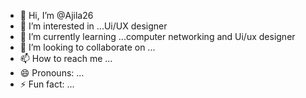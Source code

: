 - 👋 Hi, I’m @Ajila26
- 👀 I’m interested in ...Ui/UX designer
- 🌱 I’m currently learning ...computer networking and Ui/ux designer
- 💞️ I’m looking to collaborate on ...
- 📫 How to reach me ...
- 😄 Pronouns: ...
- ⚡ Fun fact: ...

<!---
Ajila26/Ajila26 is a ✨ special ✨ repository because its `README.md` (this file) appears on your GitHub profile.
You can click the Preview link to take a look at your changes.
--->
